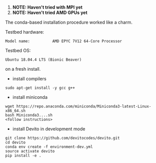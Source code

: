 1. **NOTE: Haven't tried with MPI yet**
2. **NOTE: Haven't tried AMD GPUs yet**

The conda-based installation procedure worked like a charm.

Testbed hardware:

```
Model name:          AMD EPYC 7V12 64-Core Processor
```

Testbed OS:

```
Ubuntu 18.04.4 LTS (Bionic Beaver)
```

on a fresh install.

* install compilers

```
sudo apt-get install -y gcc g++
```

* install miniconda

```
wget https://repo.anaconda.com/miniconda/Miniconda3-latest-Linux-x86_64.sh
bash Miniconda3....sh
<follow instructions>
```

* install Devito in development mode

```
git clone https://github.com/devitocodes/devito.git
cd devito
conda env create -f environment-dev.yml
source activate devito
pip install -e .
```